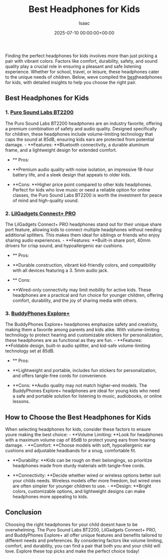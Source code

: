 ﻿---
title: Best Headphones for Kids
description: Finding the perfect headphones for kids involves more than just picking a pair with vibrant colors. Factors like comfort, durability, safety, and sound...
slug: /best-headphones-for-kids/
date: 2025-07-10 00:00:00+00:00
lastmod: 2025-07-10 00:00:00+03:00
author: Isaac
categories:

- Guide
tags:

- guide

- best

- headphone
layout: post
---

Finding the perfect headphones for kids involves more than just picking a pair with vibrant colors. Factors like comfort, durability, safety, and sound quality play a crucial role in ensuring a pleasant and safe listening experience. Whether for school, travel, or leisure, these headphones cater to the unique needs of children. Below, weve compiled the [best](https://pestpolicy.com/best-acrylic-paint-for-wood/)headphones for kids, with detailed insights to help you choose the right pair.

##  Best Headphones for Kids

### 1. [Puro Sound Labs BT2200](https://www.amazon.com/dp/B0728KZ61S?tag=p-policy-20)

The Puro Sound Labs BT2200 headphones are an industry favorite, offering a premium combination of safety and audio quality. Designed specifically for children, these headphones include volume-limiting technology that caps the sound at 85dB, ensuring kids ears are protected from potential damage. - **Features: **Bluetooth connectivity, a durable aluminum frame, and a lightweight design for extended comfort.

- **
Pros:

- **Premium audio quality with noise isolation, an impressive 18-hour battery life, and a sleek design that appeals to older kids.

- **Cons: **Higher price point compared to other kids headphones. Perfect for kids who love music or need a reliable option for online classes, the Puro Sound Labs BT2200 is worth the investment for peace of mind and high-quality sound.

### 2. [LilGadgets Connect+ PRO](https://www.amazon.com/dp/B01N6S4A2U?tag=p-policy-20)

The LilGadgets Connect+ PRO headphones stand out for their unique share port feature, allowing kids to connect multiple headphones without needing additional splitters. This makes them ideal for siblings or friends who enjoy sharing audio experiences. - **Features: **Built-in share port, 40mm drivers for crisp sound, and hypoallergenic ear cushions.

- **
Pros:

- **Durable construction, vibrant kid-friendly colors, and compatibility with all devices featuring a 3. 5mm audio jack.

- **
Cons:

- **Wired-only connectivity may limit mobility for active kids. These headphones are a practical and fun choice for younger children, offering comfort, durability, and the joy of sharing media with others.

### 3. [BuddyPhones Explore+](https://www.amazon.com/dp/B089QJNWVP?tag=p-policy-20)

The BuddyPhones Explore+ headphones emphasize safety and creativity, making them a favorite among parents and kids alike. With volume-limiting technology to protect hearing and customizable stickers for personalization, these headphones are as functional as they are fun. - **Features: **Foldable design, built-in audio splitter, and kid-safe volume-limiting technology set at 85dB.

- **
Pros:

- **Lightweight and portable, includes fun stickers for personalization, and offers tangle-free cords for convenience.

- **Cons: **Audio quality may not match higher-end models. The BuddyPhones Explore+ headphones are ideal for young kids who need a safe and portable solution for listening to music, audiobooks, or online lessons.

##  How to Choose the Best Headphones for Kids

When selecting headphones for kids, consider these factors to ensure youre making the best choice: - **Volume Limiting: **Look for headphones with a maximum volume cap of 85dB to protect young ears from hearing damage. - **Comfort: **Choose models with soft, hypoallergenic ear cushions and adjustable headbands for a snug, comfortable fit.

- **Durability: **Kids can be rough on their belongings, so prioritize headphones made from sturdy materials with tangle-free cords.

- **Connectivity: **Decide whether wired or wireless options better suit your childs needs. Wireless models offer more freedom, but wired ones are often simpler for younger children to use. - **Design: **Bright colors, customizable options, and lightweight designs can make headphones more appealing to kids.

##  Conclusion

Choosing the right headphones for your child doesnt have to be overwhelming. The Puro Sound Labs BT2200, LilGadgets Connect+ PRO, and BuddyPhones Explore+ all offer unique features and benefits tailored to different needs and preferences. By considering factors like volume limiting, comfort, and durability, you can find a pair that both you and your child will love. Explore these top picks and make the perfect choice today!
